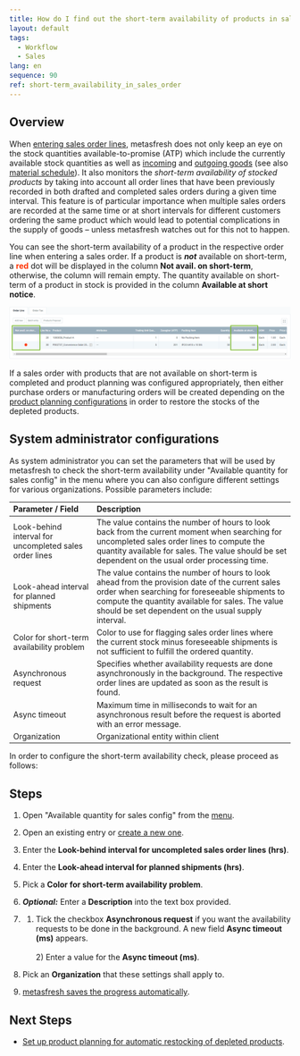 ```yaml
---
title: How do I find out the short-term availability of products in sales orders?
layout: default
tags:
  - Workflow
  - Sales
lang: en
sequence: 90
ref: short-term_availability_in_sales_order
---
```


## Overview
When [entering sales order lines](SalesOrder_recording), metasfresh does not only keep an eye on the stock quantities available-to-promise (ATP) which include the currently available stock quantities as well as [incoming](CreateGoodsReceipt) and [outgoing goods](Ship_SalesOrder) (see also [material schedule](Menu)). It also monitors the *short-term availability of stocked products* by taking into account all order lines that have been previously recorded in both drafted and completed sales orders during a given time interval. This feature is of particular importance when multiple sales orders are recorded at the same time or at short intervals for different customers ordering the same product which would lead to potential complications in the supply of goods – unless metasfresh watches out for this not to happen.

You can see the short-term availability of a product in the respective order line when entering a sales order. If a product is ***not*** available on short-term, a **<span style="color:#ff3200">red</span>** dot will be displayed in the column **Not avail. on short-term**, otherwise, the column will remain empty. The quantity available on short-term of a product in stock is provided in the column **Available at short notice**.

![](assets/Short-term_availability_in_sales_order.png)

If a sales order with products that are not available on short-term is completed and product planning was configured appropriately, then either purchase orders or manufacturing orders will be created depending on the [product planning configurations](Product_planning) in order to restore the stocks of the depleted products.

## System administrator configurations
As system administrator you can set the parameters that will be used by metasfresh to check the short-term availability under "Available quantity for sales config" in the menu where you can also configure different settings for various organizations. Possible parameters include:

| Parameter / Field | Description |
| :--- | :--- |
| Look-behind interval for uncompleted sales order lines | The value contains the number of hours to look back from the current moment when searching for uncompleted sales order lines to compute the quantity available for sales. The value should be set dependent on the usual order processing time. |
| Look-ahead interval for planned shipments | The value contains the number of hours to look ahead from the provision date of the current sales order when searching for foreseeable shipments to compute the quantity available for sales. The value should be set dependent on the usual supply interval. |
| Color for short-term availability problem | Color to use for flagging sales order lines where the current stock minus foreseeable shipments is not sufficient to fulfill the ordered quantity. |
| Asynchronous request | Specifies whether availability requests are done asynchronously in the background. The respective order lines are updated as soon as the result is found. |
| Async timeout | Maximum time in milliseconds to wait for an asynchronous result before the request is aborted with an error message. |
| Organization | Organizational entity within client |

In order to configure the short-term availability check, please proceed as follows:

## Steps
1. Open "Available quantity for sales config" from the [menu](Menu).
1. Open an existing entry or [create a new one](New_Record_Window).
1. Enter the **Look-behind interval for uncompleted sales order lines (hrs)**.
1. Enter the **Look-ahead interval for planned shipments (hrs)**.
1. Pick a **Color for short-term availability problem**.
1. ***Optional:*** Enter a **Description** into the text box provided.
1. 1) Tick the checkbox **Asynchronous request** if you want the availability requests to be done in the background. A new field **Async timeout (ms)** appears.<br><br> 2) Enter a value for the **Async timeout (ms)**.

1. Pick an **Organization** that these settings shall apply to.
1. [metasfresh saves the progress automatically](Saveindicator).

## Next Steps
- [Set up product planning for automatic restocking of depleted products](Product_planning).
